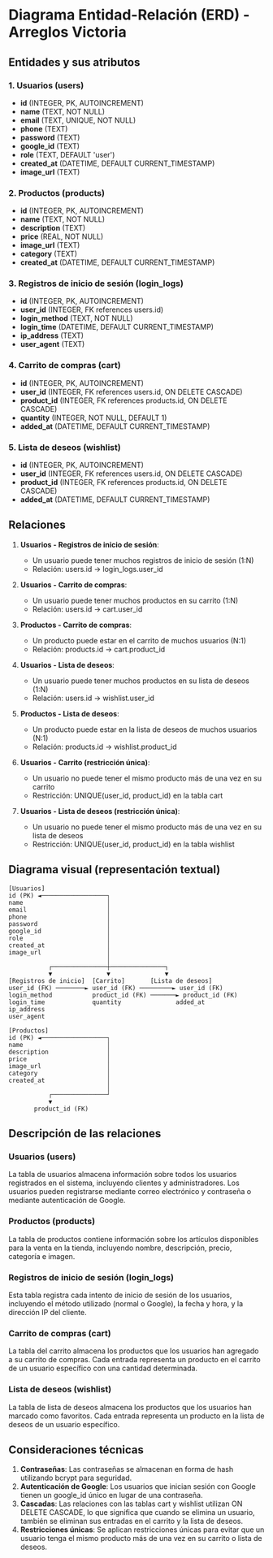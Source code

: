 # Diagrama Entidad-Relación (ERD) - Arreglos Victoria

## Entidades y sus atributos

### 1. Usuarios (users)

- **id** (INTEGER, PK, AUTOINCREMENT)
- **name** (TEXT, NOT NULL)
- **email** (TEXT, UNIQUE, NOT NULL)
- **phone** (TEXT)
- **password** (TEXT)
- **google_id** (TEXT)
- **role** (TEXT, DEFAULT 'user')
- **created_at** (DATETIME, DEFAULT CURRENT_TIMESTAMP)
- **image_url** (TEXT)

### 2. Productos (products)

- **id** (INTEGER, PK, AUTOINCREMENT)
- **name** (TEXT, NOT NULL)
- **description** (TEXT)
- **price** (REAL, NOT NULL)
- **image_url** (TEXT)
- **category** (TEXT)
- **created_at** (DATETIME, DEFAULT CURRENT_TIMESTAMP)

### 3. Registros de inicio de sesión (login_logs)

- **id** (INTEGER, PK, AUTOINCREMENT)
- **user_id** (INTEGER, FK references users.id)
- **login_method** (TEXT, NOT NULL)
- **login_time** (DATETIME, DEFAULT CURRENT_TIMESTAMP)
- **ip_address** (TEXT)
- **user_agent** (TEXT)

### 4. Carrito de compras (cart)

- **id** (INTEGER, PK, AUTOINCREMENT)
- **user_id** (INTEGER, FK references users.id, ON DELETE CASCADE)
- **product_id** (INTEGER, FK references products.id, ON DELETE CASCADE)
- **quantity** (INTEGER, NOT NULL, DEFAULT 1)
- **added_at** (DATETIME, DEFAULT CURRENT_TIMESTAMP)

### 5. Lista de deseos (wishlist)

- **id** (INTEGER, PK, AUTOINCREMENT)
- **user_id** (INTEGER, FK references users.id, ON DELETE CASCADE)
- **product_id** (INTEGER, FK references products.id, ON DELETE CASCADE)
- **added_at** (DATETIME, DEFAULT CURRENT_TIMESTAMP)

## Relaciones

1. **Usuarios - Registros de inicio de sesión**:
   - Un usuario puede tener muchos registros de inicio de sesión (1:N)
   - Relación: users.id → login_logs.user_id

2. **Usuarios - Carrito de compras**:
   - Un usuario puede tener muchos productos en su carrito (1:N)
   - Relación: users.id → cart.user_id

3. **Productos - Carrito de compras**:
   - Un producto puede estar en el carrito de muchos usuarios (N:1)
   - Relación: products.id → cart.product_id

4. **Usuarios - Lista de deseos**:
   - Un usuario puede tener muchos productos en su lista de deseos (1:N)
   - Relación: users.id → wishlist.user_id

5. **Productos - Lista de deseos**:
   - Un producto puede estar en la lista de deseos de muchos usuarios (N:1)
   - Relación: products.id → wishlist.product_id

6. **Usuarios - Carrito (restricción única)**:
   - Un usuario no puede tener el mismo producto más de una vez en su carrito
   - Restricción: UNIQUE(user_id, product_id) en la tabla cart

7. **Usuarios - Lista de deseos (restricción única)**:
   - Un usuario no puede tener el mismo producto más de una vez en su lista de deseos
   - Restricción: UNIQUE(user_id, product_id) en la tabla wishlist

## Diagrama visual (representación textual)

```
[Usuarios]
id (PK) ◄──────────────────┐
name                       │
email                      │
phone                      │
password                   │
google_id                  │
role                       │
created_at                 │
image_url                  │
                           │
           ┌───────────────┼───────────────┐
           ▼               ▼               ▼
[Registros de inicio]  [Carrito]       [Lista de deseos]
user_id (FK) ────────► user_id (FK) ─────────► user_id (FK)
login_method           product_id (FK) ───────► product_id (FK)
login_time             quantity               added_at
ip_address
user_agent

[Productos]
id (PK) ◄──────────────────┐
name                       │
description                │
price                      │
image_url                  │
category                   │
created_at                 │
                           │
           ┌───────────────┘
           ▼
       product_id (FK)
```

## Descripción de las relaciones

### Usuarios (users)

La tabla de usuarios almacena información sobre todos los usuarios registrados en el sistema,
incluyendo clientes y administradores. Los usuarios pueden registrarse mediante correo electrónico y
contraseña o mediante autenticación de Google.

### Productos (products)

La tabla de productos contiene información sobre los artículos disponibles para la venta en la
tienda, incluyendo nombre, descripción, precio, categoría e imagen.

### Registros de inicio de sesión (login_logs)

Esta tabla registra cada intento de inicio de sesión de los usuarios, incluyendo el método utilizado
(normal o Google), la fecha y hora, y la dirección IP del cliente.

### Carrito de compras (cart)

La tabla del carrito almacena los productos que los usuarios han agregado a su carrito de compras.
Cada entrada representa un producto en el carrito de un usuario específico con una cantidad
determinada.

### Lista de deseos (wishlist)

La tabla de lista de deseos almacena los productos que los usuarios han marcado como favoritos. Cada
entrada representa un producto en la lista de deseos de un usuario específico.

## Consideraciones técnicas

1. **Contraseñas**: Las contraseñas se almacenan en forma de hash utilizando bcrypt para seguridad.
2. **Autenticación de Google**: Los usuarios que inician sesión con Google tienen un google_id único
   en lugar de una contraseña.
3. **Cascadas**: Las relaciones con las tablas cart y wishlist utilizan ON DELETE CASCADE, lo que
   significa que cuando se elimina un usuario, también se eliminan sus entradas en el carrito y la
   lista de deseos.
4. **Restricciones únicas**: Se aplican restricciones únicas para evitar que un usuario tenga el
   mismo producto más de una vez en su carrito o lista de deseos.
